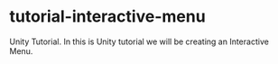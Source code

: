 # tutorial-interactive-menu
Unity Tutorial. In this is Unity tutorial we will be creating an Interactive Menu.
